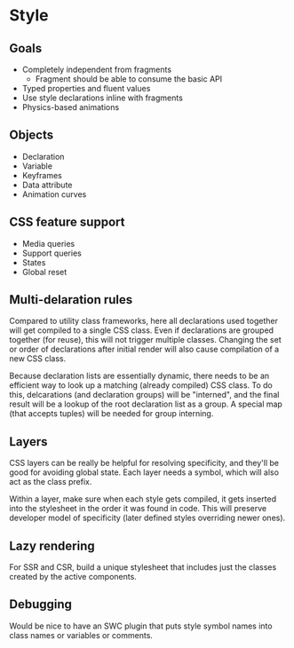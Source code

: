 # Style

## Goals

- Completely independent from fragments
  - Fragment should be able to consume the basic API
- Typed properties and fluent values
- Use style declarations inline with fragments
- Physics-based animations

## Objects

- Declaration
- Variable
- Keyframes
- Data attribute
- Animation curves

## CSS feature support

- Media queries
- Support queries
- States
- Global reset

## Multi-delaration rules

Compared to utility class frameworks, here all declarations used together will get compiled to a single CSS class. Even if declarations are grouped together (for reuse), this will not trigger multiple classes. Changing the set or order of declarations after initial render will also cause compilation of a new CSS class.

Because declaration lists are essentially dynamic, there needs to be an efficient way to look up a matching (already compiled) CSS class. To do this, delcarations (and declaration groups) will be "interned", and the final result will be a lookup of the root declaration list as a group. A special map (that accepts tuples) will be needed for group interning.

## Layers

CSS layers can be really be helpful for resolving specificity, and they'll be good for avoiding global state. Each layer needs a symbol, which will also act as the class prefix.

Within a layer, make sure when each style gets compiled, it gets inserted into the stylesheet in the order it was found in code. This will preserve developer model of specificity (later defined styles overriding newer ones).

## Lazy rendering

For SSR and CSR, build a unique stylesheet that includes just the classes created by the active components.

## Debugging

Would be nice to have an SWC plugin that puts style symbol names into class names or variables or comments.
